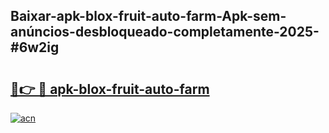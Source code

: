 ## Baixar-apk-blox-fruit-auto-farm-Apk-sem-anúncios-desbloqueado-completamente-2025-#6w2ig

# <h2><a href="https://ainizakaria.my?title=apk-blox-fruit-auto-farm&ref=22M">🔗👉 🔴 apk-blox-fruit-auto-farm</a></h2>

[![acn](https://github.com/user-attachments/assets/0f9c940e-d8b0-45ae-aac7-cd30a18b3e1c)](https://ainizakaria.my?title=apk-blox-fruit-auto-farm&ref=22M)


